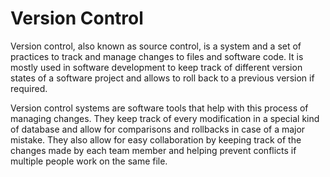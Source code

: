 # Version Control

Version control, also known as source control, is a system and a set of practices to track and manage changes to files and software code. It is mostly used in software development to keep track of different version states of a software project and allows to roll back to a previous version if required.

Version control systems are software tools that help with this process of managing changes. They keep track of every modification in a special kind of database and allow for comparisons and rollbacks in case of a major mistake. They also allow for easy collaboration by keeping track of the changes made by each team member and helping prevent conflicts if multiple people work on the same file.